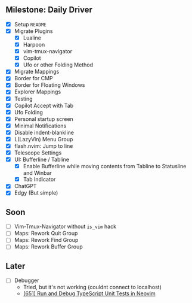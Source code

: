 ## Milestone: Daily Driver

- [x] Setup `README`
- [x] Migrate Plugins
  - [x] Lualine
  - [x] Harpoon
  - [x] vim-tmux-navigator
  - [x] Copilot
  - [x] Ufo or other Folding Method
- [x] Migrate Mappings
- [x] Border for CMP
- [x] Border for Floating Windows
- [x] Explorer Mappings
- [x] Testing
- [x] Copilot Accept with Tab
- [x] Ufo Folding
- [x] Personal startup screen
- [x] Minimal Notifications
- [x] Disable indent-blankline
- [x] L(LazyVin) Menu Group
- [x] flash.nvim: Jump to line
- [x] Telescope Settings
- [x] UI: Bufferline / Tabline
  - [x] Enable Bufferline while moving contents from Tabline to Statusline and Winbar
  - [x] Tab Indicator
- [x] ChatGPT
- [x] Edgy (But simple)

## Soon

- [ ] Vim-Tmux-Navigator without `is_vim` hack
- [ ] Maps: Rework Quit Group
- [ ] Maps: Rework Find Group
- [ ] Maps: Rework Buffer Group

## Later

- [ ] Debugger
  - Tried, but it's not working (couldnt connect to localhost)
  - [(651) Run and Debug TypeScript Unit Tests in Neovim](https://www.youtube.com/watch?v=7Nt8n3rjfDY&list=WL&index=1)
